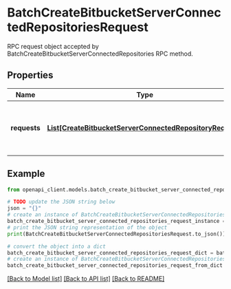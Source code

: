 # BatchCreateBitbucketServerConnectedRepositoriesRequest

RPC request object accepted by BatchCreateBitbucketServerConnectedRepositories RPC method.

## Properties

Name | Type | Description | Notes
------------ | ------------- | ------------- | -------------
**requests** | [**List[CreateBitbucketServerConnectedRepositoryRequest]**](CreateBitbucketServerConnectedRepositoryRequest.md) | Required. Requests to connect Bitbucket Server repositories. | [optional] 

## Example

```python
from openapi_client.models.batch_create_bitbucket_server_connected_repositories_request import BatchCreateBitbucketServerConnectedRepositoriesRequest

# TODO update the JSON string below
json = "{}"
# create an instance of BatchCreateBitbucketServerConnectedRepositoriesRequest from a JSON string
batch_create_bitbucket_server_connected_repositories_request_instance = BatchCreateBitbucketServerConnectedRepositoriesRequest.from_json(json)
# print the JSON string representation of the object
print(BatchCreateBitbucketServerConnectedRepositoriesRequest.to_json())

# convert the object into a dict
batch_create_bitbucket_server_connected_repositories_request_dict = batch_create_bitbucket_server_connected_repositories_request_instance.to_dict()
# create an instance of BatchCreateBitbucketServerConnectedRepositoriesRequest from a dict
batch_create_bitbucket_server_connected_repositories_request_from_dict = BatchCreateBitbucketServerConnectedRepositoriesRequest.from_dict(batch_create_bitbucket_server_connected_repositories_request_dict)
```
[[Back to Model list]](../README.md#documentation-for-models) [[Back to API list]](../README.md#documentation-for-api-endpoints) [[Back to README]](../README.md)


